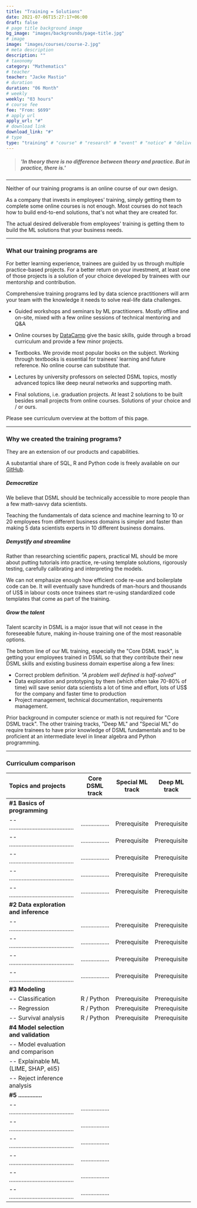 ```yaml
---
title: "Training = Solutions"
date: 2021-07-06T15:27:17+06:00
draft: false
# page title background image
bg_image: "images/backgrounds/page-title.jpg"
# image
image: "images/courses/course-2.jpg"
# meta description
description: ""
# taxonomy
category: "Mathematics"
# teacher
teacher: "Jacke Mastio"
# duration
duration: "06 Month"
# weekly
weekly: "03 hours"
# course fee
fee: "From: $699"
# apply url
apply_url: "#"
# download link
download_link: "#"
# type
type: "training" # "course" # "research" # "event" # "notice" # "deliverables" # "training"
---
```


> ##### _'In theory there is no difference between theory and practice. But in practice, there is.'_

***

Neither of our training programs is an online course of our own design.

As a company that invests in employees' training, simply getting them to
complete some online courses is not enough. Most courses do not teach how to
build end-to-end solutions, that's not what they are created for.

The actual desired deliverable from employees' training is getting them to
build the ML solutions that your business needs.

***

### What our training programs are

For better learning experience, trainees are guided by us through multiple
practice-based projects. For a better return on your investment, at least
one of those projects is a solution of your choice developed by trainees
with our mentorship and contribution.

Comprehensive training programs led by data science practitioners will arm
your team with the knowledge it needs to solve real-life data challenges.

* Guided workshops and seminars by ML practitioners.
  Mostly offline and on-site, mixed with a few online sessions
  of technical mentoring and Q&A

* Online courses by [DataCamp](https://www.datacamp.com) give the basic
  skills, guide through a broad curriculum and provide a few minor projects.

* Textbooks. We provide most popular books on the subject.
  Working through textbooks is essential for trainees' learning and future
  reference. No online course can substitute that.

* Lectures by university professors on selected DSML topics, mostly
  advanced topics like deep neural networks and supporting math.

* Final solutions, i.e. graduation projects.
  At least 2 solutions to be built besides small projects from
  online courses. Solutions of your choice and / or ours.

Please see curriculum overview at the bottom of this page.

***

### Why we created the training programs?

They are an extension of our products and capabilities.

A substantial share of SQL, R and Python code is freely available on our
[GitHub](https://www.github.com/Qauzativ).

##### Democratize

We believe that DSML should be technically accessible to more people than
a few math-savvy data scientists.

Teaching the fundamentals of data science and machine learning to 10 or 20
employees from different business domains is simpler and faster than making
5 data scientists experts in 10 different business domains.

##### Demystify and streamline

Rather than researching scientific papers, practical ML should be more about
putting tutorials into practice, re-using template solutions, rigorously
testing, carefully calibrating and interpreting the models.

We can not emphasize enough how efficient code re-use and boilerplate code
can be. It will eventually save hundreds of man-hours and thousands of US$
in labour costs once trainees start re-using standardized code templates that
come as part of the training.

##### Grow the talent

Talent scarcity in DSML is a major issue that will not cease in the foreseeable
future, making in-house training one of the most reasonable options.

The bottom line of our ML training, especially the "Core DSML track", is getting
your employees trained in DSML so that they contribute their new DSML skills
and existing business domain expertise along a few lines:

* Correct problem definition. *"A problem well defined is half-solved"*
* Data exploration and prototyping by them (which often take 70-80% of time)
  will save senior data scientists a lot of time and effort, lots of US$ for
  the company and faster time to production
* Project management, technical documentation, requirements management.

Prior background in computer science or math is not required for "Core DSML track".
The other training tracks, "Deep ML" and "Special ML" do require trainees
to have prior knowledge of DSML fundamentals and to be proficient at an
intermediate level in linear algebra and Python programming.

***

### Curriculum comparison

| Topics and projects                          | Core DSML track    | Special ML track   | Deep ML track      |
|:-------------------------------------------- |:------------------:|:------------------:|:------------------:|
| **#1 Basics of programming**                 |                    |                    |                    |
| -- ......................................... | .................. | Prerequisite       | Prerequisite       |
| -- ......................................... | .................. | Prerequisite       | Prerequisite       |
| -- ......................................... | .................. | Prerequisite       | Prerequisite       |
| -- ......................................... | .................. | Prerequisite       | Prerequisite       |
| -- ......................................... | .................. | Prerequisite       | Prerequisite       |
| **#2 Data exploration and inference**        |                    |                    |                    |
| -- ......................................... | .................. | Prerequisite       | Prerequisite       |
| -- ......................................... | .................. | Prerequisite       | Prerequisite       |
| -- ......................................... | .................. | Prerequisite       | Prerequisite       |
| -- ......................................... | .................. | Prerequisite       | Prerequisite       |
| **#3 Modeling**                              |                    |                    |                    |
| -- Classification                            | R / Python         | Prerequisite       | Prerequisite       |
| -- Regression                                | R / Python         | Prerequisite       | Prerequisite       |
| -- Survival analysis                         | R / Python         | Prerequisite       | Prerequisite       |
| **#4 Model selection and validation**        |                    |                    |                    |
| -- Model evaluation and comparison           |                    |                    |                    |
| -- Explainable ML (LIME, SHAP, eli5)         |                    |                    |                    |
| -- Reject inference analysis                 |                    |                    |                    |
| **#5 ...............**                       |                    |                    |                    |
| -- ......................................... | .................. |                    |                    |
| -- ......................................... | .................. |                    |                    |
| -- ......................................... | .................. |                    |                    |
| -- ......................................... | .................. |                    |                    |
| -- ......................................... | .................. |                    |                    |
| -- ......................................... | .................. |                    |                    |
